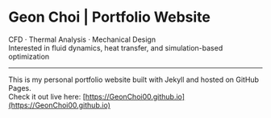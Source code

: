 # Geon Choi | Portfolio Website

CFD · Thermal Analysis · Mechanical Design  
Interested in fluid dynamics, heat transfer, and simulation-based optimization

---

This is my personal portfolio website built with Jekyll and hosted on GitHub Pages.  
Check it out live here: [https://GeonChoi00.github.io](https://GeonChoi00.github.io)

